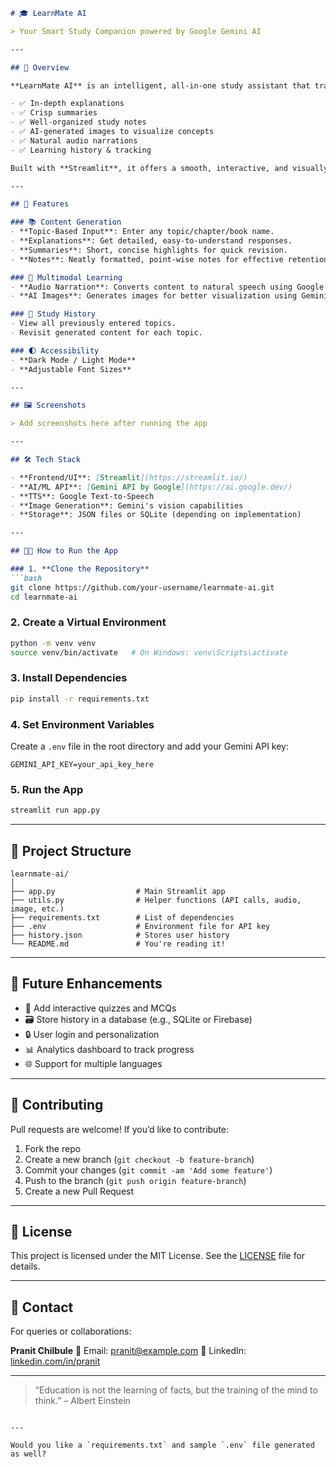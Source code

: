 
````markdown
# 🎓 LearnMate AI

> Your Smart Study Companion powered by Google Gemini AI

---

## 📌 Overview

**LearnMate AI** is an intelligent, all-in-one study assistant that transforms how students engage with learning content. Whether it's a single topic, an entire chapter, or a full textbook, LearnMate AI uses the power of Google's Gemini API to generate:

- ✅ In-depth explanations
- ✅ Crisp summaries
- ✅ Well-organized study notes
- ✅ AI-generated images to visualize concepts
- ✅ Natural audio narrations
- ✅ Learning history & tracking

Built with **Streamlit**, it offers a smooth, interactive, and visually appealing learning experience. Perfect for self-study, revision, and quick concept clarity.

---

## 🚀 Features

### 📚 Content Generation
- **Topic-Based Input**: Enter any topic/chapter/book name.
- **Explanations**: Get detailed, easy-to-understand responses.
- **Summaries**: Short, concise highlights for quick revision.
- **Notes**: Neatly formatted, point-wise notes for effective retention.

### 🧠 Multimodal Learning
- **Audio Narration**: Converts content to natural speech using Google Text-to-Speech (TTS).
- **AI Images**: Generates images for better visualization using Gemini's image capabilities.

### 🧾 Study History
- View all previously entered topics.
- Revisit generated content for each topic.

### 🌓 Accessibility
- **Dark Mode / Light Mode**
- **Adjustable Font Sizes**

---

## 🖼️ Screenshots

> Add screenshots here after running the app

---

## 🛠️ Tech Stack

- **Frontend/UI**: [Streamlit](https://streamlit.io/)
- **AI/ML API**: [Gemini API by Google](https://ai.google.dev/)
- **TTS**: Google Text-to-Speech
- **Image Generation**: Gemini's vision capabilities
- **Storage**: JSON files or SQLite (depending on implementation)

---

## 🧑‍💻 How to Run the App

### 1. **Clone the Repository**
```bash
git clone https://github.com/your-username/learnmate-ai.git
cd learnmate-ai
````

### 2. **Create a Virtual Environment**

```bash
python -m venv venv
source venv/bin/activate   # On Windows: venv\Scripts\activate
```

### 3. **Install Dependencies**

```bash
pip install -r requirements.txt
```

### 4. **Set Environment Variables**

Create a `.env` file in the root directory and add your Gemini API key:

```
GEMINI_API_KEY=your_api_key_here
```

### 5. **Run the App**

```bash
streamlit run app.py
```

---

## 📁 Project Structure

```
learnmate-ai/
│
├── app.py                  # Main Streamlit app
├── utils.py                # Helper functions (API calls, audio, image, etc.)
├── requirements.txt        # List of dependencies
├── .env                    # Environment file for API key
├── history.json            # Stores user history
└── README.md               # You're reading it!
```

---

## 🌱 Future Enhancements

* 🔁 Add interactive quizzes and MCQs
* 🗃️ Store history in a database (e.g., SQLite or Firebase)
* 🔒 User login and personalization
* 📊 Analytics dashboard to track progress
* 🌐 Support for multiple languages

---

## 🤝 Contributing

Pull requests are welcome! If you’d like to contribute:

1. Fork the repo
2. Create a new branch (`git checkout -b feature-branch`)
3. Commit your changes (`git commit -am 'Add some feature'`)
4. Push to the branch (`git push origin feature-branch`)
5. Create a new Pull Request

---

## 📝 License

This project is licensed under the MIT License. See the [LICENSE](LICENSE) file for details.

---

## 💬 Contact

For queries or collaborations:

**Pranit Chilbule**
📧 Email: [pranit@example.com](mailto:pranit@example.com)
📱 LinkedIn: [linkedin.com/in/pranit](https://linkedin.com/in/pranit)

---

> “Education is not the learning of facts, but the training of the mind to think.” – Albert Einstein

```

---

Would you like a `requirements.txt` and sample `.env` file generated as well?
```
